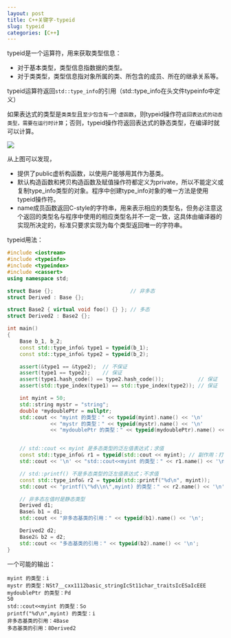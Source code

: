 ```yaml
---
layout: post
title: C++关键字-typeid
slug: typeid
categories: [C++]
---
```


typeid是一个运算符，用来获取类型信息：
+ 对于基本类型，类型信息指数据的类型。
+ 对于类类型，类型信息指对象所属的类、所包含的成员、所在的继承关系等。

typeid运算符返回`std::type_info`的引用（std::type_info在头文件typeinfo中定义）

如果表达式的类型是`类类型`且`至少包含有一个虚函数`，则typeid操作符`返回表达式的动态类型，需要在运行时计算`；否则，typeid操作符返回表达式的静态类型，在编译时就可以计算。

![](assets/image.png)

从上图可以发现，
+ 提供了public虚析构函数，以使用户能够用其作为基类。
+ 默认构造函数和拷贝构造函数及赋值操作符都定义为private，所以不能定义或复制type_info类型的对象。程序中创建type_info对象的唯一方法是使用typeid操作符。
+ name成员函数返回C-style的字符串，用来表示相应的类型名，但务必注意这个返回的类型名与程序中使用的相应类型名并不一定一致，这具体由编译器的实现所决定的，标准只要求实现为每个类型返回唯一的字符串。

typeid用法：
```cpp
#include <iostream>
#include <typeinfo>
#include <typeindex>
#include <cassert>
using namespace std;

struct Base {};                         // 非多态
struct Derived : Base {};

struct Base2 { virtual void foo() {} }; // 多态
struct Derived2 : Base2 {};

int main()
{
    Base b_1, b_2;
    const std::type_info& type1 = typeid(b_1);
    const std::type_info& type2 = typeid(b_2);

    assert(&type1 == &type2);  // 不保证
    assert(type1 == type2);    // 保证
    assert(type1.hash_code() == type2.hash_code());           // 保证
    assert(std::type_index(type1) == std::type_index(type2)); // 保证

    int myint = 50;
    std::string mystr = "string";
    double *mydoublePtr = nullptr;
    std::cout << "myint 的类型：" << typeid(myint).name() << '\n'
              << "mystr 的类型：" << typeid(mystr).name() << '\n'
              << "mydoublePtr 的类型：" << typeid(mydoublePtr).name() << '\n';


    // std::cout << myint 是多态类型的泛左值表达式；求值
    const std::type_info& r1 = typeid(std::cout << myint); // 副作用：打印 50
    std::cout << '\n' << "std::cout<<myint 的类型：" << r1.name() << '\n';

    // std::printf() 不是多态类型的泛左值表达式；不求值
    const std::type_info& r2 = typeid(std::printf("%d\n", myint));
    std::cout << "printf(\"%d\\n\",myint) 的类型：" << r2.name() << '\n';

    // 非多态左值时是静态类型
    Derived d1;
    Base& b1 = d1;
    std::cout << "非多态基类的引用：" << typeid(b1).name() << '\n';

    Derived2 d2;
    Base2& b2 = d2;
    std::cout << "多态基类的引用：" << typeid(b2).name() << '\n';
}
```

一个可能的输出：
```
myint 的类型：i
mystr 的类型：NSt7__cxx1112basic_stringIcSt11char_traitsIcESaIcEEE
mydoublePtr 的类型：Pd
50
std::cout<<myint 的类型：So
printf("%d\n",myint) 的类型：i
非多态基类的引用：4Base
多态基类的引用：8Derived2
```